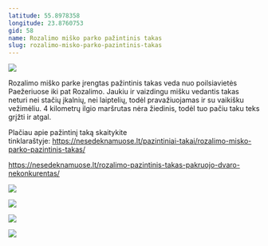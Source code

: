 ```yaml
---
latitude: 55.8978358
longitude: 23.8760753
gid: 58
name: Rozalimo miško parko pažintinis takas
slug: rozalimo-misko-parko-pazintinis-takas
---
```

![](https://doc-04-ag-mymaps.googleusercontent.com/untrusted/hostedimage/ihucu48q9m5s1hftel5u85tfdc/fu42qqk9emoid4gcnks0l3u4ao/1641717000000/-WPmm_dsOCr8C_2Ftfdhs7CzXYdOD0wc/*/6AIsG_vYrku60HQ0207ybUHAN_JTeZyz_UH63rYcC9KZESWT3zFfXJGAeUVetuOdMc451llJHZnO9l0Brv1sbR0Qoh09DAP_Hq4K4cLVENgpJAtjWxr0jMD13ajvxeLX6kUsabLiIeCLxTBOTbcaY7Uubpwk-YxQNQeDYTdvt41M7cNfzapYXAY6l0IZlAOTOoA?session=0&fife)  
  
Rozalimo miško parke įrengtas pažintinis takas veda nuo poilsiavietės Paežeriuose iki pat Rozalimo. Jaukiu ir vaizdingu mišku vedantis takas neturi nei stačių įkalnių, nei laiptelių, todėl pravažiuojamas ir su vaikišku vežimėliu. 4 kilometrų ilgio maršrutas nėra žiedinis, todėl tuo pačiu taku teks grįžti ir atgal.  
  
Plačiau apie pažintinį taką skaitykite tinklaraštyje: https://nesedeknamuose.lt/pazintiniai-takai/rozalimo-misko-parko-pazintinis-takas/  
  
https://nesedeknamuose.lt/rozalimo-pazintinis-takas-pakruojo-dvaro-nekonkurentas/  
  
![](https://doc-10-ag-mymaps.googleusercontent.com/untrusted/hostedimage/ihucu48q9m5s1hftel5u85tfdc/nc8spjm35cgdjtt92mbuaq3qkc/1641717000000/-WPmm_dsOCr8C_2Ftfdhs7CzXYdOD0wc/*/6AIsG_vY7H4Plg9dRBAjyIkNJmeqqH4qsIzUPfLmZEZY2VP_wFOI7-eX8VnZEIYWh71y6Gr8mCQllSfCgSs6s1Eoeux8UPtFRs2G99WWI1kO2DlaIhCIaFXUFWg8sT0YQxlUK-qJ9wU_pwcDQS_xifW9XmXEmVIjF5yB-2tP9Bt-T6YaTr8dfVYhjRNq-rren2A?session=0&fife)  
  
![](https://doc-0k-ag-mymaps.googleusercontent.com/untrusted/hostedimage/ihucu48q9m5s1hftel5u85tfdc/msj24l2us8s44ge6vqbtnf6v08/1641717000000/-WPmm_dsOCr8C_2Ftfdhs7CzXYdOD0wc/*/6AIsG_vZhGQGXzKsgyRJe5ilDnX2cDz_TD2vs1vtV_blMOZnwO_yJtQDzVSYurHzbY4DEuZHe23d0ess_DP3LPIjF1tTBGYNZxGiJHnD-2NNR6VF6qEzcPSz8lweoHfuXtK_yQusEtfSodVgwms3GLXgo_Gtz4cZ18dTS7tit7ymecjoRRLVL_f2A6c1de5kPzA?session=0&fife)  
  
![](https://doc-08-ag-mymaps.googleusercontent.com/untrusted/hostedimage/ihucu48q9m5s1hftel5u85tfdc/mh18i7v1d7mrtim06is1rpo6qg/1641717000000/-WPmm_dsOCr8C_2Ftfdhs7CzXYdOD0wc/*/6AIsG_vYTkqNCQ7kB8WwzNDMBELapshEyjOTnQKZhKjUon01ptYhSamZt4hmjULniZAMERzQkHpNd0QLXkX6MWAgKEKwp_4o2O1BMXP5AFyAHWtO5TE4ZBEIGZK1OyToUOR43bPaMHeqERQbgywPl88TBvDAJSVnoDh6XauHubnD8F_NSyfIVYTtdm34Aokvq6Q?session=0&fife)  
  
![](https://doc-0g-ag-mymaps.googleusercontent.com/untrusted/hostedimage/ihucu48q9m5s1hftel5u85tfdc/u6uu7g83dtul87g49ldlepnqrg/1641717000000/-WPmm_dsOCr8C_2Ftfdhs7CzXYdOD0wc/*/6AIsG_vY68PyZqgam1N-zKzuFvL49Nag9upi-hjE3QSCi-UjYrFallsM5j80Qm2gM-N49urDuuKd7lnIovg1r5pGyriwL-5xS0p5l0mkhvJoKC1GfFIyXW3Xz2qow5q1-0Inz_ZMODX_hj90sE_NET-knyNw4Zbtfkze0vmCMgqBhPywwcHzLpJIyYo-ZJ9DFIQ?session=0&fife)
